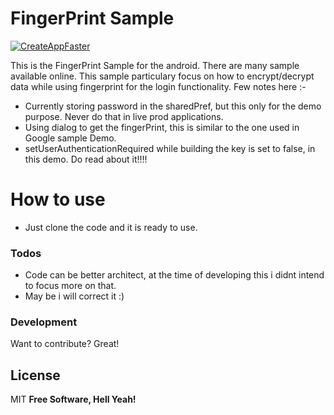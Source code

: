 # FingerPrint Sample

[![CreateAppFaster]()](http://www.createappfaster.com/)

This is the FingerPrint Sample for the android. There are many sample available online.
This sample particulary focus on how to encrypt/decrypt data while using fingerprint for the login functionality.
Few notes here :-
  - Currently storing password in the sharedPref, but this only for the demo purpose. Never do that in live prod applications.
  - Using dialog to get the fingerPrint, this is similar to the one used in Google sample Demo.
  - setUserAuthenticationRequired while building the key is set to false, in this demo. Do read about it!!!!
 

# How to use

  - Just clone the code and it is ready to use.
### Todos
- Code can be better architect, at the time of developing this i didnt intend to focus more on that.
- May be i will correct it :) 




### Development

Want to contribute? Great!

License
----
MIT
**Free Software, Hell Yeah!**
